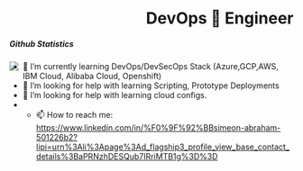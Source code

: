  <h1 align='right'>DevOps 🚀 Engineer</h1>
 <h5 align='left'>Github Statistics</h5>
 <img align='left' src='https://github-readme-stats.vercel.app/api?username=simyking&theme=algolia&show_icons=true'/>
 <!--<p align='center'><hr/></p>-->
<!--<img 'width='100%' src='Secreatstuff/nnetwork.gif'/>
<img 'width='100%' src='Secreatstuff/compute.gif'/>-->
 <!--<img src='https://github-readme-stats.vercel.app/api/top-langs/?username=simyking&layout=compact&theme=algolia'/>-->

- 🌱 I’m currently learning DevOps/DevSecOps Stack (Azure,GCP,AWS, IBM Cloud, Alibaba Cloud, Openshift)
- 🤔 I’m looking for help with learning Scripting, Prototype Deployments
- 🤔 I’m looking for help with learning cloud configs.
- - 📫 How to reach me: https://www.linkedin.com/in/%F0%9F%92%BBsimeon-abraham-501226b2?lipi=urn%3Ali%3Apage%3Ad_flagship3_profile_view_base_contact_details%3BaPRNzhDESQub7IRriMTB1g%3D%3D


<!--
**simyking/simyking** is a ✨ _special_ ✨ repository because its `README.md` (this file) appears on your GitHub profile.

Here are some ideas to get you started:

- 🔭 I’m currently working on ...
- 🌱 I’m currently learning ...
- 👯 I’m looking to collaborate on ...
- 🤔 
- 💬 Ask me about ...
- 📫 How to reach me: ...
- 😄 Pronouns: ...
- ⚡ Fun fact: ...
-->

